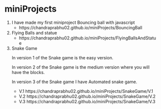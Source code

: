 # miniProjects

<ol>
  <li>
    I have made my first miniproject Bouncing ball with javascript
    <ul>
      <li>https://chandraprabhu02.github.io/miniProjects/BouncingBall</li>
    </ul>
  </li>
  <li>
    Flying Balls and statue 
    <ul>
      <li>https://chandraprabhu02.github.io/miniProjects/FlyingBallsAndStatue</li>
    </ul>
  </li>
  <li>
    Snake Game
    <p>
      In version 1 of the Snake game is the easy version.
    </p>
    <p>
      In version 2 of the Snake game is the medium version where you will have the blocks.
    </p>
    <p>
      In version 3 of the Snake game I have Automated snake game.
    </p>
    <ul>
      <li>V.1 https://chandraprabhu02.github.io/miniProjects/SnakeGame/V.1</li>
      <li>V.2 https://chandraprabhu02.github.io/miniProjects/SnakeGame/V.2</li>
      <li>V.3 https://chandraprabhu02.github.io/miniProjects/SnakeGame/V.3</li>
    </ul>
  </li>
</ol>
